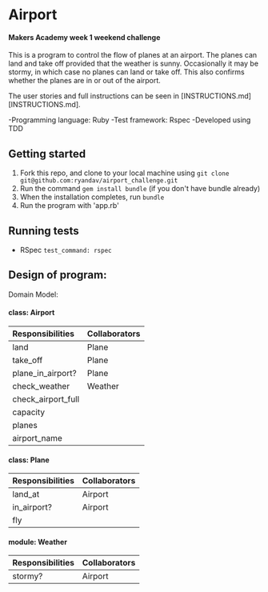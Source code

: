 Airport
=======

#### Makers Academy week 1 weekend challenge

This is a program to control the flow of planes at an airport. The planes can land and take off provided that the weather is sunny. Occasionally it may be stormy, in which case no planes can land or take off. This also confirms whether the planes are in or out of the airport.

The user stories and full instructions can be seen in [INSTRUCTIONS.md][INSTRUCTIONS.md].

-Programming language: Ruby
-Test framework: Rspec
-Developed using TDD


## Getting started

1. Fork this repo, and clone to your local machine using `git clone git@github.com:ryandav/airport_challenge.git`
2. Run the command `gem install bundle` (if you don't have bundle already)
3. When the installation completes, run `bundle`
4. Run the program with 'app.rb'


## Running tests

- RSpec
`test_command: rspec`

## Design of program:

Domain Model:

#### class: Airport
| Responsibilities    | Collaborators       |
| :------------------ |:--------------------|
| land                | Plane               |
| take_off            | Plane               |
| plane_in_airport?   | Plane               |
| check_weather       | Weather             |
| check_airport_full  |                     |
| capacity            |                     |
| planes              |                     |
| airport_name        |                     |

#### class: Plane
| Responsibilities    | Collaborators       |
| ------------------- |:--------------------|
| land_at             | Airport             |
| in_airport?         | Airport             |
| fly                 |                     |

#### module: Weather
| Responsibilities    | Collaborators       |
| ------------------- |:--------------------|
| stormy?             | Airport             |
